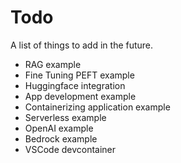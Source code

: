 # Todo 

A list of things to add in the future.

- RAG example
- Fine Tuning PEFT example
- Huggingface integration
- App development example
- Containerizing application example
- Serverless example
- OpenAI example
- Bedrock example
- VSCode devcontainer
